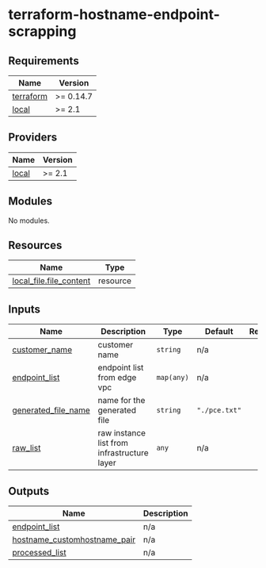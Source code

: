 # terraform-hostname-endpoint-scrapping

<!-- BEGINNING OF PRE-COMMIT-TERRAFORM DOCS HOOK -->
## Requirements

| Name | Version |
|------|---------|
| <a name="requirement_terraform"></a> [terraform](#requirement\_terraform) | >= 0.14.7 |
| <a name="requirement_local"></a> [local](#requirement\_local) | >= 2.1 |

## Providers

| Name | Version |
|------|---------|
| <a name="provider_local"></a> [local](#provider\_local) | >= 2.1 |

## Modules

No modules.

## Resources

| Name | Type |
|------|------|
| [local_file.file_content](https://registry.terraform.io/providers/hashicorp/local/latest/docs/resources/file) | resource |

## Inputs

| Name | Description | Type | Default | Required |
|------|-------------|------|---------|:--------:|
| <a name="input_customer_name"></a> [customer\_name](#input\_customer\_name) | customer name | `string` | n/a | yes |
| <a name="input_endpoint_list"></a> [endpoint\_list](#input\_endpoint\_list) | endpoint list from edge vpc | `map(any)` | n/a | yes |
| <a name="input_generated_file_name"></a> [generated\_file\_name](#input\_generated\_file\_name) | name for the generated file | `string` | `"./pce.txt"` | no |
| <a name="input_raw_list"></a> [raw\_list](#input\_raw\_list) | raw instance list from infrastructure layer | `any` | n/a | yes |

## Outputs

| Name | Description |
|------|-------------|
| <a name="output_endpoint_list"></a> [endpoint\_list](#output\_endpoint\_list) | n/a |
| <a name="output_hostname_customhostname_pair"></a> [hostname\_customhostname\_pair](#output\_hostname\_customhostname\_pair) | n/a |
| <a name="output_processed_list"></a> [processed\_list](#output\_processed\_list) | n/a |
<!-- END OF PRE-COMMIT-TERRAFORM DOCS HOOK -->
